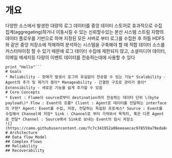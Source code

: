 # 개요
다양한 소스에서 발생한 대량의 로그 데이터를 중앙 데이터 스토어로 효과적으로 수집 집계\(aggregating\)하거나 이동시킬 수 있는 신뢰할수있는 분산 시스템
스트림 지향의 데이터 플로우를 기반으로 하며 지정된 모든 서버로 부터 로그를 수집한 후 하둡 HDFS와 같은 중앙 저장소에 적재하여 분석하는 시스템을 구축해야 할 때 적합
데이터 소스를 커스터마이징 할 수 있기 때문에 로그 데이터 수집에 제한되지 않고, 소셜미디어 데이터, 이메일 메세지등 다량의 이벤트 데이터를 전송하는데에 사용할 수 있다
```pythonimport com.zoona.practice
print "Hello"```
# Goals
* Reliability - 장애가 발생시 로그의 유실없이 전송할 수 있는 기능* Scalability - Agent의 추가 및 제거가 용이* Manageability - 간결한 구조로 관리가 용이* Extensibility - 새로운 기능을 쉽게 추가할 수 있음
# Core Concepts
* Event : Flume이 source로부터 destination까지 전송하는 데이터 단위 \(byte payload\)* Flow : Event의 흐름* Client : Agent로 데이터를 전달하는 interface의 구현* Agent: Event를 수집, 저장, 전달하는 독립된 프로세스* Source : Event를 수집해서 Channel에 저장* Sink : Channel로 부터 가져와서 목적지, 혹은 다른 Agent로 전달* Channel : Source에서 Sink로 보내는 Event의 임시 저장소
![](https://camo.githubusercontent.com/fc7c341952a08eeeaecac978559a79eda840b1a7/68747470733a2f2f666c756d652e6170616368652e6f72672f5f696d616765732f5573657247756964655f696d61676530302e706e67)
# Architecture
## Data flow Model
## Complex Flows
## Reliability
## Recoverability
